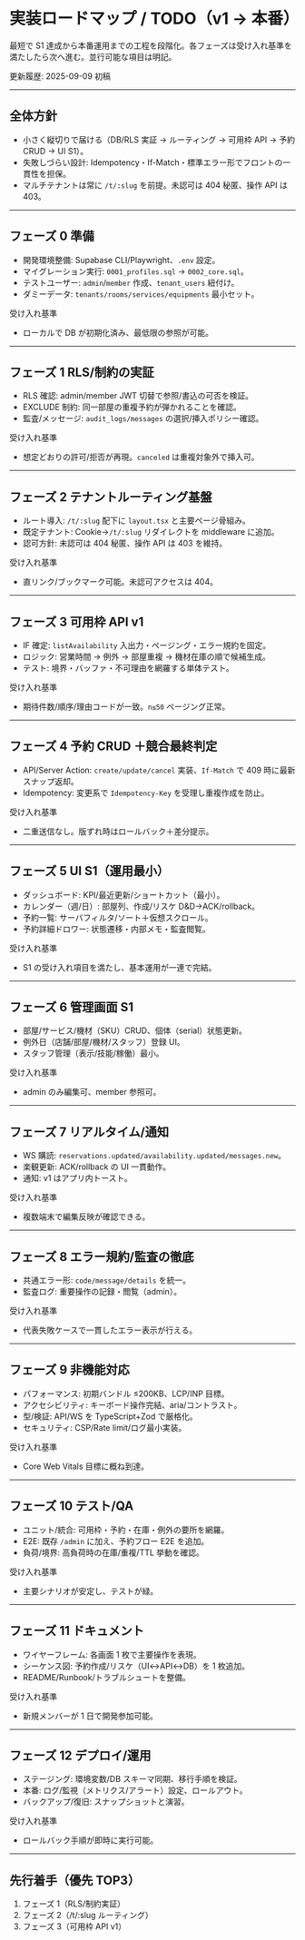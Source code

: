 # 実装ロードマップ / TODO（v1 → 本番）

最短で S1 達成から本番運用までの工程を段階化。各フェーズは受け入れ基準を満たしたら次へ進む。並行可能な項目は明記。

更新履歴: 2025-09-09 初稿

---

## 全体方針

- 小さく縦切りで届ける（DB/RLS 実証 → ルーティング → 可用枠 API → 予約 CRUD → UI S1）。
- 失敗しづらい設計: Idempotency・If-Match・標準エラー形でフロントの一貫性を担保。
- マルチテナントは常に `/t/:slug` を前提。未認可は 404 秘匿、操作 API は 403。

---

## フェーズ 0 準備

- 開発環境整備: Supabase CLI/Playwright、`.env` 設定。
- マイグレーション実行: `0001_profiles.sql` → `0002_core.sql`。
- テストユーザー: `admin`/`member` 作成、`tenant_users` 紐付け。
- ダミーデータ: `tenants/rooms/services/equipments` 最小セット。

受け入れ基準

- ローカルで DB が初期化済み、最低限の参照が可能。

---

## フェーズ 1 RLS/制約の実証

- RLS 確認: admin/member JWT 切替で参照/書込の可否を検証。
- EXCLUDE 制約: 同一部屋の重複予約が弾かれることを確認。
- 監査/メッセージ: `audit_logs/messages` の選択/挿入ポリシー確認。

受け入れ基準

- 想定どおりの許可/拒否が再現。`canceled` は重複対象外で挿入可。

---

## フェーズ 2 テナントルーティング基盤

- ルート導入: `/t/:slug` 配下に `layout.tsx` と主要ページ骨組み。
- 既定テナント: Cookie→`/t/:slug` リダイレクトを middleware に追加。
- 認可方針: 未認可は 404 秘匿、操作 API は 403 を維持。

受け入れ基準

- 直リンク/ブックマーク可能。未認可アクセスは 404。

---

## フェーズ 3 可用枠 API v1

- IF 確定: `listAvailability` 入出力・ページング・エラー規約を固定。
- ロジック: 営業時間 → 例外 → 部屋重複 → 機材在庫の順で候補生成。
- テスト: 境界・バッファ・不可理由を網羅する単体テスト。

受け入れ基準

- 期待件数/順序/理由コードが一致。`n≤50` ページング正常。

---

## フェーズ 4 予約 CRUD ＋競合最終判定

- API/Server Action: `create/update/cancel` 実装、`If-Match` で 409 時に最新スナップ返却。
- Idempotency: 変更系で `Idempotency-Key` を受理し重複作成を防止。

受け入れ基準

- 二重送信なし。版ずれ時はロールバック＋差分提示。

---

## フェーズ 5 UI S1（運用最小）

- ダッシュボード: KPI/最近更新/ショートカット（最小）。
- カレンダー（週/日）: 部屋列、作成/リスケ D&D→ACK/rollback。
- 予約一覧: サーバフィルタ/ソート＋仮想スクロール。
- 予約詳細ドロワー: 状態遷移・内部メモ・監査閲覧。

受け入れ基準

- S1 の受け入れ項目を満たし、基本運用が一連で完結。

---

## フェーズ 6 管理画面 S1

- 部屋/サービス/機材（SKU）CRUD、個体（serial）状態更新。
- 例外日（店舗/部屋/機材/スタッフ）登録 UI。
- スタッフ管理（表示/技能/稼働）最小。

受け入れ基準

- admin のみ編集可、member 参照可。

---

## フェーズ 7 リアルタイム/通知

- WS 購読: `reservations.updated/availability.updated/messages.new`。
- 楽観更新: ACK/rollback の UI 一貫動作。
- 通知: v1 はアプリ内トースト。

受け入れ基準

- 複数端末で編集反映が確認できる。

---

## フェーズ 8 エラー規約/監査の徹底

- 共通エラー形: `code/message/details` を統一。
- 監査ログ: 重要操作の記録・閲覧（admin）。

受け入れ基準

- 代表失敗ケースで一貫したエラー表示が行える。

---

## フェーズ 9 非機能対応

- パフォーマンス: 初期バンドル ≤200KB、LCP/INP 目標。
- アクセシビリティ: キーボード操作完結、aria/コントラスト。
- 型/検証: API/WS を TypeScript+Zod で厳格化。
- セキュリティ: CSP/Rate limit/ログ最小実装。

受け入れ基準

- Core Web Vitals 目標に概ね到達。

---

## フェーズ 10 テスト/QA

- ユニット/統合: 可用枠・予約・在庫・例外の要所を網羅。
- E2E: 既存 `/admin` に加え、予約フロー E2E を追加。
- 負荷/境界: 高負荷時の在庫/重複/TTL 挙動を確認。

受け入れ基準

- 主要シナリオが安定し、テストが緑。

---

## フェーズ 11 ドキュメント

- ワイヤーフレーム: 各画面 1 枚で主要操作を表現。
- シーケンス図: 予約作成/リスケ（UI↔API↔DB）を 1 枚追加。
- README/Runbook/トラブルシュートを整備。

受け入れ基準

- 新規メンバーが 1 日で開発参加可能。

---

## フェーズ 12 デプロイ/運用

- ステージング: 環境変数/DB スキーマ同期、移行手順を検証。
- 本番: ログ/監視（メトリクス/アラート）設定、ロールアウト。
- バックアップ/復旧: スナップショットと演習。

受け入れ基準

- ロールバック手順が即時に実行可能。

---

## 先行着手（優先 TOP3）

1. フェーズ 1（RLS/制約実証）
2. フェーズ 2（/t/:slug ルーティング）
3. フェーズ 3（可用枠 API v1）
